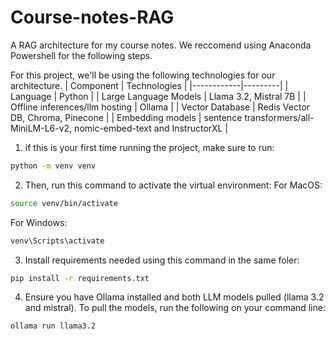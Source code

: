 # Course-notes-RAG
A RAG architecture for my course notes. We reccomend using Anaconda Powershell for the following steps.

For this project, we'll be using the following technologies for our architecture.
| Component | Technologies |
|------------|---------|
| Language | Python |
| Large Language Models | Llama 3.2, Mistral 7B  |
| Offline inferences/llm hosting | Ollama |
| Vector Database | Redis Vector DB, Chroma, Pinecone |
| Embedding models | sentence transformers/all-MiniLM-L6-v2, nomic-embed-text and InstructorXL |

1. if this is your first time running the project, make sure to run: 
```bash
python -m venv venv
```

2. Then, run this command to activate the virtual environment:
For MacOS:
```bash
source venv/bin/activate
```
For Windows:
```bash
venv\Scripts\activate
```

3. Install requirements needed using this command in the same foler:
```bash
pip install -r requirements.txt
```

4. Ensure you have Ollama installed and both LLM models pulled (llama 3.2 and mistral). To pull the models, run the following on your command line:
```
ollama run llama3.2
```
